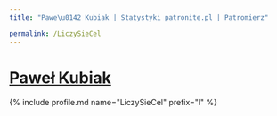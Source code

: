```yaml
---
title: "Pawe\u0142 Kubiak | Statystyki patronite.pl | Patromierz"

permalink: /LiczySieCel
---
```


# [Paweł Kubiak](https://patronite.pl/LiczySieCel)

{% include profile.md name="LiczySieCel" prefix="l" %}
